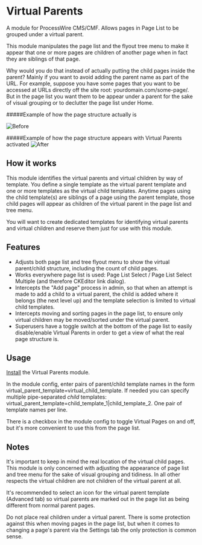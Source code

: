 # Virtual Parents

A module for ProcessWire CMS/CMF. Allows pages in Page List to be grouped under a virtual parent.

This module manipulates the page list and the flyout tree menu to make it appear that one or more pages are children of another page when in fact they are siblings of that page.

Why would you do that instead of actually putting the child pages inside the parent? Mainly if you want to avoid adding the parent name as part of the URL. For example, suppose you have some pages that you want to be accessed at URLs directly off the site root: yourdomain.com/some-page/. But in the page list you want them to be appear under a parent for the sake of visual grouping or to declutter the page list under Home.

#####Example of how the page structure actually is

![Before](https://user-images.githubusercontent.com/1538852/31802366-53b79a16-b5aa-11e7-8b6a-8bd2e1361b87.png)

#####Example of how the page structure appears with Virtual Parents activated
![After](https://user-images.githubusercontent.com/1538852/31802365-53858c4c-b5aa-11e7-91c2-ea145baa9349.png)

## How it works

This module identifies the virtual parents and virtual children by way of template. You define a single template as the virtual parent template and one or more templates as the virtual child templates. Anytime pages using the child template(s) are siblings of a page using the parent template, those child pages will appear as children of the virtual parent in the page list and tree menu.

You will want to create dedicated templates for identifying virtual parents and virtual children and reserve them just for use with this module.

## Features

* Adjusts both page list and tree flyout menu to show the virtual parent/child structure, including the count of child pages.
* Works everywhere page list is used: Page List Select / Page List Select Multiple (and therefore CKEditor link dialog).
* Intercepts the "Add page" process in admin, so that when an attempt is made to add a child to a virtual parent, the child is added where it belongs (the next level up) and the template selection is limited to virtual child templates.
* Intercepts moving and sorting pages in the page list, to ensure only virtual children may be moved/sorted under the virtual parent.
* Superusers have a toggle switch at the bottom of the page list to easily disable/enable Virtual Parents in order to get a view of what the real page structure is.


## Usage

[Install](http://modules.processwire.com/install-uninstall/) the Virtual Parents module.

In the module config, enter pairs of parent/child template names in the form virtual_parent_template=virtual_child_template. If needed you can specify multiple pipe-separated *child* templates: virtual_parent_template=child_template_1|child_template_2. One pair of template names per line.

There is a checkbox in the module config to toggle Virtual Pages on and off, but it's more convenient to use this from the page list.

## Notes

It's important to keep in mind the real location of the virtual child pages. This module is only concerned with adjusting the appearance of page list and tree menu for the sake of visual grouping and tidiness. In all other respects the virtual children are not children of the virtual parent at all.

It's recommended to select an icon for the virtual parent template (Advanced tab) so virtual parents are marked out in the page list as being different from normal parent pages.

Do not place real children under a virtual parent. There is some protection against this when moving pages in the page list, but when it comes to changing a page's parent via the Settings tab the only protection is common sense.
